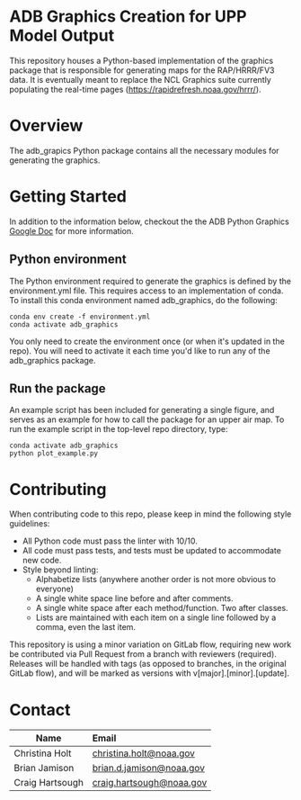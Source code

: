 # ADB Graphics Creation for UPP Model Output

This repository houses a Python-based implementation of the graphics package
that is responsible for generating maps for the RAP/HRRR/FV3 data. It is
eventually meant to replace the NCL Graphics suite currently populating the
real-time pages (https://rapidrefresh.noaa.gov/hrrr/).

# Overview

The adb_grapics Python package contains all the necessary modules for generating
the graphics.

# Getting Started

In addition to the information below, checkout the the ADB Python Graphics [Google Doc](https://docs.google.com/document/d/1mlLSmFZ-gkNXuF7HmD58WEwJgJVHNcKsicrWXpryFEU/edit#) for more information.

## Python environment

The Python environment required to generate the graphics is defined by the
environment.yml file. This requires access to an implementation of conda. To
install this conda environment named adb_graphics, do the following:

```
conda env create -f environment.yml
conda activate adb_graphics
```

You only need to create the environment once (or when it's updated in the repo).
You will need to activate it each time you'd like to run any of the adb_graphics
package.

## Run the package

An example script has been included for generating a single figure, and serves
as an example for how to call the package for an upper air map. To run the
example script in the top-level repo directory, type: 

```
conda activate adb_graphics
python plot_example.py
```

# Contributing

When contributing code to this repo, please keep in mind the following style
guidelines:

- All Python code must pass the linter with 10/10.
- All code must pass tests, and tests must be updated to accommodate new code.
- Style beyond linting:
  - Alphabetize lists (anywhere another order is not more obvious to everyone)
  - A single white space line before and after comments.
  - A single white space after each method/function. Two after classes.
  - Lists are maintained with each item on a single line followed by a comma,
  even the last item.

This repository is using a minor variation on GitLab flow, requiring new work be contributed via
Pull Request from a branch with reviewers (required). Releases will be handled with tags
(as opposed to branches, in the original GitLab flow), and will be marked as
versions with v[major].[minor].[update].

# Contact

| Name | Email |
| ---- | :---- |
| Christina Holt  | christina.holt@noaa.gov   |
| Brian Jamison   | brian.d.jamison@noaa.gov  |
| Craig Hartsough | craig.hartsough@noaa.gov  |
